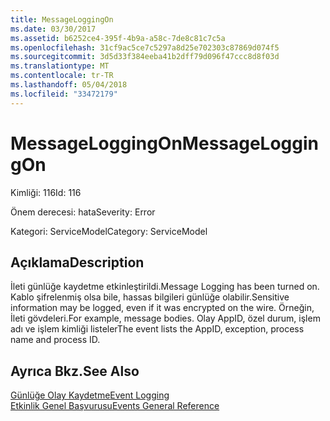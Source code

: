 ```yaml
---
title: MessageLoggingOn
ms.date: 03/30/2017
ms.assetid: b6252ce4-395f-4b9a-a58c-7de8c81c7c5a
ms.openlocfilehash: 31cf9ac5ce7c5297a8d25e702303c87869d074f5
ms.sourcegitcommit: 3d5d33f384eeba41b2dff79d096f47ccc8d8f03d
ms.translationtype: MT
ms.contentlocale: tr-TR
ms.lasthandoff: 05/04/2018
ms.locfileid: "33472179"
---
```

# <a name="messageloggingon"></a><span data-ttu-id="f81c0-102">MessageLoggingOn</span><span class="sxs-lookup"><span data-stu-id="f81c0-102">MessageLoggingOn</span></span>
<span data-ttu-id="f81c0-103">Kimliği: 116</span><span class="sxs-lookup"><span data-stu-id="f81c0-103">Id: 116</span></span>  
  
 <span data-ttu-id="f81c0-104">Önem derecesi: hata</span><span class="sxs-lookup"><span data-stu-id="f81c0-104">Severity: Error</span></span>  
  
 <span data-ttu-id="f81c0-105">Kategori: ServiceModel</span><span class="sxs-lookup"><span data-stu-id="f81c0-105">Category: ServiceModel</span></span>  
  
## <a name="description"></a><span data-ttu-id="f81c0-106">Açıklama</span><span class="sxs-lookup"><span data-stu-id="f81c0-106">Description</span></span>  
 <span data-ttu-id="f81c0-107">İleti günlüğe kaydetme etkinleştirildi.</span><span class="sxs-lookup"><span data-stu-id="f81c0-107">Message Logging has been turned on.</span></span> <span data-ttu-id="f81c0-108">Kablo şifrelenmiş olsa bile, hassas bilgileri günlüğe olabilir.</span><span class="sxs-lookup"><span data-stu-id="f81c0-108">Sensitive information may be logged, even if it was encrypted on the wire.</span></span> <span data-ttu-id="f81c0-109">Örneğin, İleti gövdeleri.</span><span class="sxs-lookup"><span data-stu-id="f81c0-109">For example, message bodies.</span></span> <span data-ttu-id="f81c0-110">Olay AppID, özel durum, işlem adı ve işlem kimliği listeler</span><span class="sxs-lookup"><span data-stu-id="f81c0-110">The event lists the AppID, exception, process name and process ID.</span></span>  
  
## <a name="see-also"></a><span data-ttu-id="f81c0-111">Ayrıca Bkz.</span><span class="sxs-lookup"><span data-stu-id="f81c0-111">See Also</span></span>  
 [<span data-ttu-id="f81c0-112">Günlüğe Olay Kaydetme</span><span class="sxs-lookup"><span data-stu-id="f81c0-112">Event Logging</span></span>](../../../../../docs/framework/wcf/diagnostics/event-logging/index.md)  
 [<span data-ttu-id="f81c0-113">Etkinlik Genel Başvurusu</span><span class="sxs-lookup"><span data-stu-id="f81c0-113">Events General Reference</span></span>](../../../../../docs/framework/wcf/diagnostics/event-logging/events-general-reference.md)
